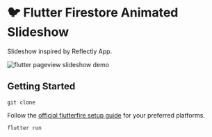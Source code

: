 # 🐦 Flutter Firestore Animated Slideshow

Slideshow inspired by Reflectly App. 

![flutter pageview slideshow demo](https://firebasestorage.googleapis.com/v0/b/fireship-app.appspot.com/o/assets%2Fflutter-animated-slider.gif?alt=media&token=8ef8be16-6302-492d-869c-c04b54a57251)

## Getting Started

```
git clone
```

Follow the [official flutterfire setup guide](https://firebase.google.com/docs/flutter/setup) for your preferred platforms. 

```
flutter run
```
